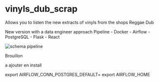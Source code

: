 # vinyls_dub_scrap

Allows you to listen the new extracts of vinyls from the shops Reggae Dub

New version with a data engineer approach
Pipeline - Docker - Airflow - PostgreSQL - Flask - React

![schema pipeline](https://github.com/Kyytox/vinyls_dub_scrap/blob/master/ressources/schema_pipeline_vinyls_dub_scrap.png)

Brouillon

a ajouter en install

export AIRFLOW_CONN_POSTGRES_DEFAULT=
export AIRFLOW_HOME
